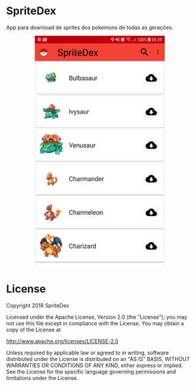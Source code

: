 # SpriteDex
App para download de sprites dos pokemons de todas as gerações.

<p align="center">
  <img src="https://github.com/bruno-cunha/spritedex/blob/master/app/src/main/assets/img_app.png" width="350"/>
</p>

# License
Copyright 2018 SpriteDex

Licensed under the Apache License, Version 2.0 (the "License");
you may not use this file except in compliance with the License.
You may obtain a copy of the License at

http://www.apache.org/licenses/LICENSE-2.0

Unless required by applicable law or agreed to in writing, software
distributed under the License is distributed on an "AS IS" BASIS,
WITHOUT WARRANTIES OR CONDITIONS OF ANY KIND, either express or implied.
See the License for the specific language governing permissions and
limitations under the License.

